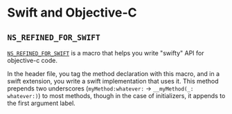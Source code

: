 # Swift and Objective-C

## `NS_REFINED_FOR_SWIFT`

[`NS_REFINED_FOR_SWIFT`](https://developer.apple.com/documentation/swift/objective-c_and_c_code_customization/improving_objective-c_api_declarations_for_swift) is a macro that helps you write "swifty" API for objective-c code.

In the header file, you tag the method declaration with this macro, and in a swift extension, you write a swift implementation that uses it. This method prepends two underscores (`myMethod:whatever:` -> `__myMethod(_: whatever:)`) to most methods, though in the case of initializers, it appends to the first argument label.
